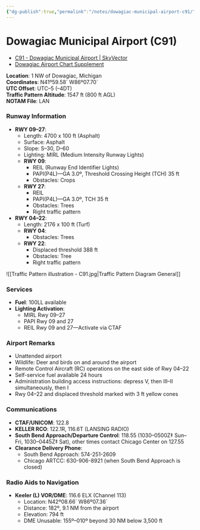 ```yaml
---
{"dg-publish":true,"permalink":"/notes/dowagiac-municipal-airport-c91/","title":"Dowagiac Municipal Airport (C91)"}
---
```



# Dowagiac Municipal Airport (C91)
- [C91 - Dowagiac Municipal Airport \| SkyVector](https://skyvector.com/airport/C91/Dowagiac-Municipal-Airport)
-  [Dowagiac Airport Chart Supplement](https://cdn.tinkernerd.dev/aviation/traffic-pattern-illustration-c91.jpg)

**Location**: 1 NW of Dowagiac, Michigan  
**Coordinates**: N41º59.58´ W86º07.70´  
**UTC Offset**: UTC–5 (–4DT)  
**Traffic Pattern Altitude**: 1547 ft (800 ft AGL)  
**NOTAM File**: LAN

### Runway Information

- **RWY 09–27**:  
  - Length: 4700 x 100 ft (Asphalt)  
  - Surface: Asphalt  
  - Slope: S–30, D–60  
  - Lighting: MIRL (Medium Intensity Runway Lights)  
  - **RWY 09**:  
    - REIL (Runway End Identifier Lights)  
    - PAPI(P4L)—GA 3.0º, Threshold Crossing Height (TCH) 35 ft  
    - Obstacles: Crops  
  - **RWY 27**:  
    - REIL  
    - PAPI(P4L)—GA 3.0º, TCH 35 ft  
    - Obstacles: Trees  
    - Right traffic pattern
- **RWY 04–22**:  
  - Length: 2176 x 100 ft (Turf)  
  - **RWY 04**:  
    - Obstacles: Trees  
  - **RWY 22**:  
    - Displaced threshold 388 ft  
    - Obstacles: Tree  
    - Right traffic pattern

![[Traffic Pattern illustration - C91.jpg\|Traffic Pattern Diagram General]]
### Services

- **Fuel**: 100LL available  
- **Lighting Activation**:  
  - MIRL Rwy 09–27  
  - PAPI Rwy 09 and 27  
  - REIL Rwy 09 and 27—Activate via CTAF

### Airport Remarks

- Unattended airport  
- Wildlife: Deer and birds on and around the airport  
- Remote Control Aircraft (RC) operations on the east side of Rwy 04–22  
- Self-service fuel available 24 hours  
- Administration building access instructions: depress V, then III–II simultaneously, then I  
- Rwy 04–22 and displaced threshold marked with 3 ft yellow cones

### Communications

- **CTAF/UNICOM**: 122.8  
- **KELLER RCO**: 122.1R, 116.6T (LANSING RADIO)  
- **South Bend Approach/Departure Control**: 118.55 (1030–0500Z‡ Sun–Fri, 1030–0445Z‡ Sat), other times contact Chicago Center on 127.55  
- **Clearance Delivery Phone**:  
  - South Bend Approach: 574-251-2609  
  - Chicago ARTCC: 630-906-8921 (when South Bend Approach is closed)

### Radio Aids to Navigation

- **Keeler (L) VOR/DME**: 116.6 ELX (Channel 113)  
  - Location: N42º08.66´ W86º07.36´  
  - Distance: 182º, 9.1 NM from the airport  
  - Elevation: 794 ft  
  - DME Unusable: 155º–010º beyond 30 NM below 3,500 ft
